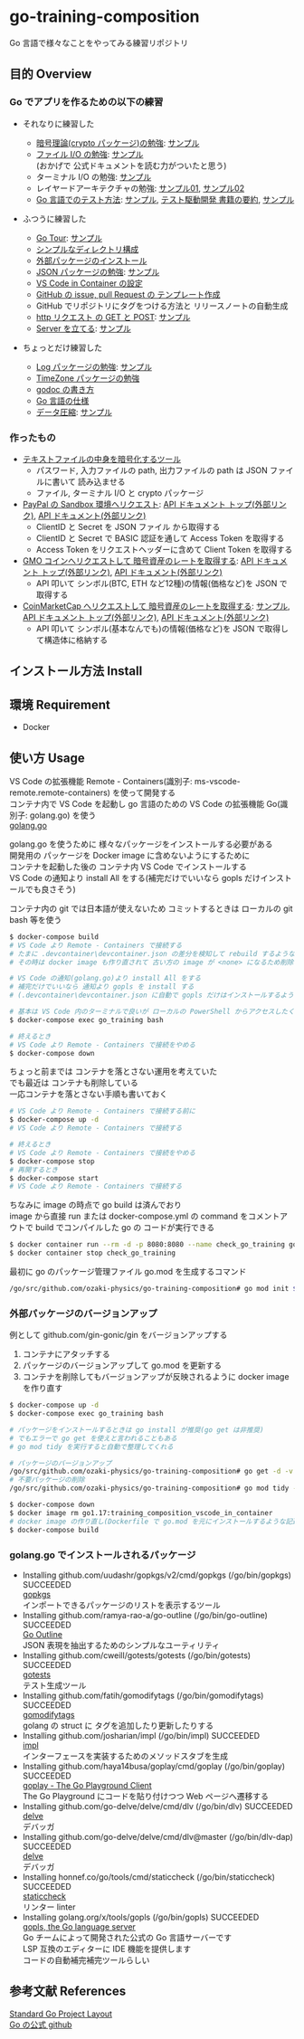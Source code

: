 # go-training-composition
Go 言語で様々なことをやってみる練習リポジトリ

## 目的 Overview
### Go でアプリを作るための以下の練習

- それなりに練習した  
  - [暗号理論(crypto パッケージ)の勉強](./docs/cryptography_memo.md): [サンプル](./trainingCrypto)  
  - [ファイル I/O の勉強](./docs/ioFile_memo.md): [サンプル](./trainingIo/ioFile.go)  
    (おかげで 公式ドキュメントを読む力がついたと思う)  
  - ターミナル I/O の勉強: [サンプル](./trainingIo/ioTerminal.go)  
  - レイヤードアーキテクチャの勉強: [サンプル01](./ddd01), [サンプル02](./ddd02)  
  - [Go 言語でのテスト方法](./docs/test_memo.md): [サンプル](./pkg03), [テスト駆動開発 書籍の要約](./docs/tdd_summary.md), [サンプル](./trainingTest)  


- ふつうに練習した  
  - [Go Tour](./docs/go_tour.md): [サンプル](./goTour)  
  - [シンプルなディレクトリ構成](./docs/directory_memo.md)  
  - [外部パッケージのインストール](./docs/go_module.md)  
  - [JSON パッケージの勉強](./docs/json_memo.md): [サンプル](./trainingJson)  
  - [VS Code in Container の設定](./.devcontainer/devcontainer.json)  
  - [GitHub の issue, pull Request の テンプレート作成](./.github)  
  - GitHub でリポジトリにタグをつける方法と リリースノートの自動生成  
  - [http リクエスト の GET と POST](./docs/http_memo.md): [サンプル](./trainingWebScraping)  
  - [Server を立てる](./docs/web_service.md): [サンプル](./webServer/webServer.go)  

- ちょっとだけ練習した  
  - [Log パッケージの勉強](./docs/err_memo.md): [サンプル](./utils/util.go)  
  - [TimeZone パッケージの勉強](./trainingTimeZone)  
  - [godoc の書き方](./docs/godoc_memo.md)  
  - [Go 言語の仕様](./docs/effective_go.md)  
  - [データ圧縮](./docs/compress_memo.md): [サンプル](./trainingCompress)  

### 作ったもの

- [テキストファイルの中身を暗号化するツール](./fileCrypto/use.go)  
  - パスワード, 入力ファイルの path, 出力ファイルの path は JSON ファイルに書いて 読み込ませる  
  - ファイル, ターミナル I/O と crypto パッケージ  
- [PayPal の Sandbox 環境へリクエスト](./trainingWebScraping/paypal.go): [API ドキュメント トップ(外部リンク)](https://developer.paypal.com/home/), [API ドキュメント(外部リンク)](https://developer.paypal.com/docs/checkout/advanced/integrate)  
  - ClientID と Secret を JSON ファイル から取得する  
  - ClientID と Secret で BASIC 認証を通して Access Token を取得する  
  - Access Token をリクエストヘッダーに含めて Client Token を取得する  
- [GMO コインへリクエストして 暗号資産のレートを取得する](./trainingWebScraping/gmoCoin.go): [API ドキュメント トップ(外部リンク)](https://api.coin.z.com/docs/#outline), [API ドキュメント(外部リンク)](https://api.coin.z.com/docs/#ticker)  
  - API 叩いて シンボル(BTC, ETH など12種)の情報(価格など)を JSON で取得する  
- [CoinMarketCap へリクエストして 暗号資産のレートを取得する](./docs/CoinMarketCap_api_memo.md): [サンプル](./requestCoinMarketCap), [API ドキュメント トップ(外部リンク)](https://coinmarketcap.com/api/), [API ドキュメント(外部リンク)](https://coinmarketcap.com/api/documentation/v1#section/Standards-and-Conventions)  
  - API 叩いて シンボル(基本なんでも)の情報(価格など)を JSON で取得して構造体に格納する  


## インストール方法 Install

## 環境 Requirement
- Docker

## 使い方 Usage
VS Code の拡張機能 Remote - Containers(識別子: ms-vscode-remote.remote-containers) を使って開発する  
コンテナ内で VS Code を起動し go 言語のための VS Code の拡張機能 Go(識別子: golang.go) を使う  
[golang.go](https://marketplace.visualstudio.com/items?itemName=golang.Go)  

golang.go を使うために 様々なパッケージをインストールする必要がある  
開発用の パッケージを Docker image に含めないようにするために  
コンテナを起動した後の コンテナ内 VS Code でインストールする  
VS Code の通知より install All をする(補完だけでいいなら gopls だけインストールでも良さそう)  

コンテナ内の git では日本語が使えないため コミットするときは ローカルの git bash 等を使う  
```bash
$ docker-compose build
# VS Code より Remote - Containers で接続する
# たまに .devcontainer\devcontainer.json の差分を検知して rebuild するような通知が来る
# その時は docker image も作り直されて 古い方の image が <none> になるため削除する

# VS Code の通知(golang.go)より install All をする
# 補完だけでいいなら 通知より gopls を install する
# (.devcontainer\devcontainer.json に自動で gopls だけはインストールするようにしてあるから すぐ終わるはず)

# 基本は VS Code 内のターミナルで良いが ローカルの PowerShell からアクセスしたくなった場合
$ docker-compose exec go_training bash

# 終えるとき
# VS Code より Remote - Containers で接続をやめる
$ docker-compose down
```

ちょっと前までは コンテナを落とさない運用を考えていた  
でも最近は コンテナも削除している  
一応コンテナを落とさない手順も書いておく  
```bash
# VS Code より Remote - Containers で接続する前に
$ docker-compose up -d
# VS Code より Remote - Containers で接続する

# 終えるとき
# VS Code より Remote - Containers で接続をやめる
$ docker-compose stop
# 再開するとき
$ docker-compose start
# VS Code より Remote - Containers で接続する
```

ちなみに image の時点で go build は済んでおり  
image から直接 run または docker-compose.yml の command をコメントアウトで build でコンパイルした go の コードが実行できる  
```bash
$ docker container run --rm -d -p 8080:8080 --name check_go_training go1.17:training_composition_vscode_in_container
$ docker container stop check_go_training
```

最初に go のパッケージ管理ファイル go.mod を生成するコマンド  
```bash
/go/src/github.com/ozaki-physics/go-training-composition# go mod init $REPOSITORY
```

### 外部パッケージのバージョンアップ
例として github.com/gin-gonic/gin をバージョンアップする  
1. コンテナにアタッチする
2. パッケージのバージョンアップして go.mod を更新する
3. コンテナを削除してもバージョンアップが反映されるように docker image を作り直す

```bash
$ docker-compose up -d
$ docker-compose exec go_training bash

# パッケージをインストールするときは go install が推奨(go get は非推奨)
# でもエラーで go get を使えと言われることもある
# go mod tidy を実行すると自動で整理してくれる

# パッケージのバージョンアップ
/go/src/github.com/ozaki-physics/go-training-composition# go get -d -v -u github.com/gin-gonic/gin
# 不要パッケージの削除
/go/src/github.com/ozaki-physics/go-training-composition# go mod tidy -v

$ docker-compose down
$ docker image rm go1.17:training_composition_vscode_in_container
# docker image の作り直し(Dockerfile で go.mod を元にインストールするような記述があるから)
$ docker-compose build
```

### golang.go でインストールされるパッケージ
- Installing github.com/uudashr/gopkgs/v2/cmd/gopkgs (/go/bin/gopkgs) SUCCEEDED  
[gopkgs](https://github.com/uudashr/gopkgs)  
インポートできるパッケージのリストを表示するツール  
- Installing github.com/ramya-rao-a/go-outline (/go/bin/go-outline) SUCCEEDED  
[Go Outline](https://github.com/ramya-rao-a/go-outline)  
JSON 表現を抽出するためのシンプルなユーティリティ  
- Installing github.com/cweill/gotests/gotests (/go/bin/gotests) SUCCEEDED  
[gotests](https://github.com/cweill/gotests)  
テスト生成ツール  
- Installing github.com/fatih/gomodifytags (/go/bin/gomodifytags) SUCCEEDED  
[gomodifytags](https://github.com/fatih/gomodifytags)  
golang の struct に タグを追加したり更新したりする  
- Installing github.com/josharian/impl (/go/bin/impl) SUCCEEDED  
[impl](https://github.com/josharian/impl)  
インターフェースを実装するためのメソッドスタブを生成  
- Installing github.com/haya14busa/goplay/cmd/goplay (/go/bin/goplay) SUCCEEDED  
[goplay - The Go Playground Client](https://github.com/haya14busa/goplay)  
The Go Playground にコードを貼り付けつつ Web ページへ遷移する  
- Installing github.com/go-delve/delve/cmd/dlv (/go/bin/dlv) SUCCEEDED  
[delve](https://github.com/go-delve/delve)  
デバッガ  
- Installing github.com/go-delve/delve/cmd/dlv@master (/go/bin/dlv-dap) SUCCEEDED  
[delve](https://github.com/go-delve/delve)  
デバッガ  
- Installing honnef.co/go/tools/cmd/staticcheck (/go/bin/staticcheck) SUCCEEDED  
[staticcheck](https://pkg.go.dev/honnef.co/go/tools/staticcheck)  
リンター linter  
- Installing golang.org/x/tools/gopls (/go/bin/gopls) SUCCEEDED  
[gopls, the Go language server](https://pkg.go.dev/golang.org/x/tools/gopls)  
Go チームによって開発された公式の Go 言語サーバーです  
LSP 互換のエディターに IDE 機能を提供します  
コードの自動補完補完ツールらしい  

## 参考文献 References
[Standard Go Project Layout](https://github.com/golang-standards/project-layout/blob/master/README_ja.md)  
[Go の公式 github](https://github.com/golang/go)
